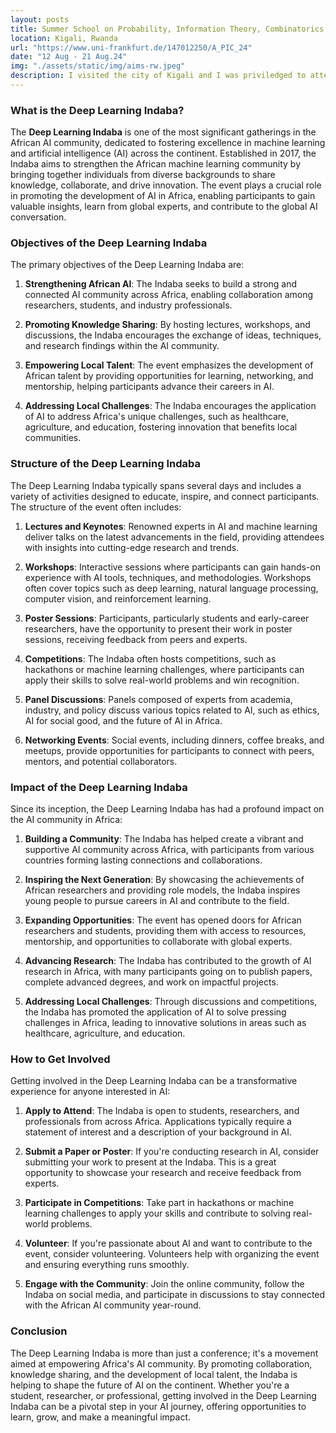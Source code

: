 ```yaml
---
layout: posts
title: Summer School on Probability, Information Theory, Combinatorics
location: Kigali, Rwanda
url: "https://www.uni-frankfurt.de/147012250/A_PIC_24"
date: "12 Aug - 21 Aug.24"
img: "./assets/static/img/aims-rw.jpeg"
description: I visited the city of Kigali and I was priviledged to attend the The African-Probability, Information Theory and Computations (A-PIC) summer school where I got to reconnect with peers and learn cutting-edge research in Coding-Theory, Automata, and Computations ...
---
```


### What is the Deep Learning Indaba?

The **Deep Learning Indaba** is one of the most significant gatherings in the African AI community, dedicated to fostering excellence in machine learning and artificial intelligence (AI) across the continent. Established in 2017, the Indaba aims to strengthen the African machine learning community by bringing together individuals from diverse backgrounds to share knowledge, collaborate, and drive innovation. The event plays a crucial role in promoting the development of AI in Africa, enabling participants to gain valuable insights, learn from global experts, and contribute to the global AI conversation.

### Objectives of the Deep Learning Indaba

The primary objectives of the Deep Learning Indaba are:

1. **Strengthening African AI**: The Indaba seeks to build a strong and connected AI community across Africa, enabling collaboration among researchers, students, and industry professionals.

2. **Promoting Knowledge Sharing**: By hosting lectures, workshops, and discussions, the Indaba encourages the exchange of ideas, techniques, and research findings within the AI community.

3. **Empowering Local Talent**: The event emphasizes the development of African talent by providing opportunities for learning, networking, and mentorship, helping participants advance their careers in AI.

4. **Addressing Local Challenges**: The Indaba encourages the application of AI to address Africa's unique challenges, such as healthcare, agriculture, and education, fostering innovation that benefits local communities.

### Structure of the Deep Learning Indaba

The Deep Learning Indaba typically spans several days and includes a variety of activities designed to educate, inspire, and connect participants. The structure of the event often includes:

1. **Lectures and Keynotes**: Renowned experts in AI and machine learning deliver talks on the latest advancements in the field, providing attendees with insights into cutting-edge research and trends.

2. **Workshops**: Interactive sessions where participants can gain hands-on experience with AI tools, techniques, and methodologies. Workshops often cover topics such as deep learning, natural language processing, computer vision, and reinforcement learning.

3. **Poster Sessions**: Participants, particularly students and early-career researchers, have the opportunity to present their work in poster sessions, receiving feedback from peers and experts.

4. **Competitions**: The Indaba often hosts competitions, such as hackathons or machine learning challenges, where participants can apply their skills to solve real-world problems and win recognition.

5. **Panel Discussions**: Panels composed of experts from academia, industry, and policy discuss various topics related to AI, such as ethics, AI for social good, and the future of AI in Africa.

6. **Networking Events**: Social events, including dinners, coffee breaks, and meetups, provide opportunities for participants to connect with peers, mentors, and potential collaborators.

### Impact of the Deep Learning Indaba

Since its inception, the Deep Learning Indaba has had a profound impact on the AI community in Africa:

1. **Building a Community**: The Indaba has helped create a vibrant and supportive AI community across Africa, with participants from various countries forming lasting connections and collaborations.

2. **Inspiring the Next Generation**: By showcasing the achievements of African researchers and providing role models, the Indaba inspires young people to pursue careers in AI and contribute to the field.

3. **Expanding Opportunities**: The event has opened doors for African researchers and students, providing them with access to resources, mentorship, and opportunities to collaborate with global experts.

4. **Advancing Research**: The Indaba has contributed to the growth of AI research in Africa, with many participants going on to publish papers, complete advanced degrees, and work on impactful projects.

5. **Addressing Local Challenges**: Through discussions and competitions, the Indaba has promoted the application of AI to solve pressing challenges in Africa, leading to innovative solutions in areas such as healthcare, agriculture, and education.

### How to Get Involved

Getting involved in the Deep Learning Indaba can be a transformative experience for anyone interested in AI:

1. **Apply to Attend**: The Indaba is open to students, researchers, and professionals from across Africa. Applications typically require a statement of interest and a description of your background in AI.

2. **Submit a Paper or Poster**: If you're conducting research in AI, consider submitting your work to present at the Indaba. This is a great opportunity to showcase your research and receive feedback from experts.

3. **Participate in Competitions**: Take part in hackathons or machine learning challenges to apply your skills and contribute to solving real-world problems.

4. **Volunteer**: If you're passionate about AI and want to contribute to the event, consider volunteering. Volunteers help with organizing the event and ensuring everything runs smoothly.

5. **Engage with the Community**: Join the online community, follow the Indaba on social media, and participate in discussions to stay connected with the African AI community year-round.

### Conclusion

The Deep Learning Indaba is more than just a conference; it's a movement aimed at empowering Africa's AI community. By promoting collaboration, knowledge sharing, and the development of local talent, the Indaba is helping to shape the future of AI on the continent. Whether you're a student, researcher, or professional, getting involved in the Deep Learning Indaba can be a pivotal step in your AI journey, offering opportunities to learn, grow, and make a meaningful impact.